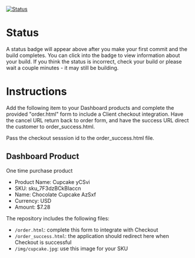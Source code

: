 [![Status](https://img.shields.io/badge/status-NO%20COMMIT-blue.svg)](https://github.com/lorence-crowdbotics/bakery_scaffold_aqP7K0ph2VKvaE8h)

# Status

A status badge will appear above after you make your first commit and the build completes. You can click into the badge to view information about your build. If you think the status is incorrect, check your build or please wait a couple minutes - it may still be building.

# Instructions

Add the following item to your Dashboard products and complete the provided "order.html" form to include a Client checkout integration. Have the cancel URL return back to order form, and have the success URL direct the customer to order_success.html.

Pass the checkout sesssion id to the order_success.html file.

## Dashboard Product
One time purchase product
* Product Name: Cupcake yCSvi
* SKU: sku_7F3dzBCkBIaccn
* Name: Chocolate Cupcake AzSxf
* Currency: USD
* Amount: $7.28

The repository includes the following files:
* `/order.html`: complete this form to integrate with Checkout
* `/order_success.html`: the application should redirect here when Checkout is successful
* `/img/cupcake.jpg`: use this image for your SKU
